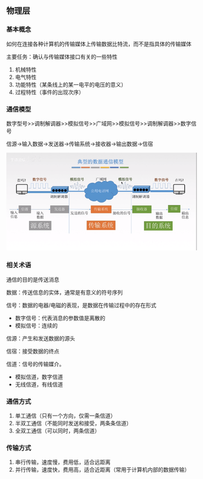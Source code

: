 ## 物理层

### 基本概念

如何在连接各种计算机的传输媒体上传输数据比特流，而不是指具体的传输媒体

主要任务：确认与传输媒体接口有关的一些特性

1. 机械特性
2. 电气特性
3. 功能特性（某条线上的某一电平的电压的意义）
4. 过程特性（事件的出现次序）

### 通信模型

数字型号>>调制解调器>>模拟信号>>广域网>>模拟信号>>调制解调器>>数字信号

信源→输入数据→发送器→传输系统→接收器→输出数据→信宿

![image-20210102130350438](../../imgs/image-20210102130350438.png)

### 相关术语

通信的目的是传送消息

数据：传送信息的实体，通常是有意义的符号序列

信号：数据的电器/电磁的表现，是数据在传输过程中的存在形式

- 数字信号：代表消息的参数值是离散的
- 模拟信号：连续的

信源：产生和发送数据的源头

信宿：接受数据的终点

信道：信号的传输媒介。

- 模拟信道，数字信道
- 无线信道，有线信道

### 通信方式

1. 单工通信（只有一个方向，仅需一条信道）
2. 半双工通信（不能同时发送和接受，两条条信道）
3. 全双工通信（可以同时，两条信道）

### 传输方式

1. 串行传输，速度慢，费用低，适合远距离
2. 并行传输，速度快，费用高，适合近距离（常用于计算机内部的数据传输）

